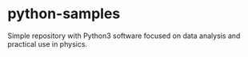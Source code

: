 # python-samples
Simple repository with Python3 software focused on data analysis and practical use in physics.
